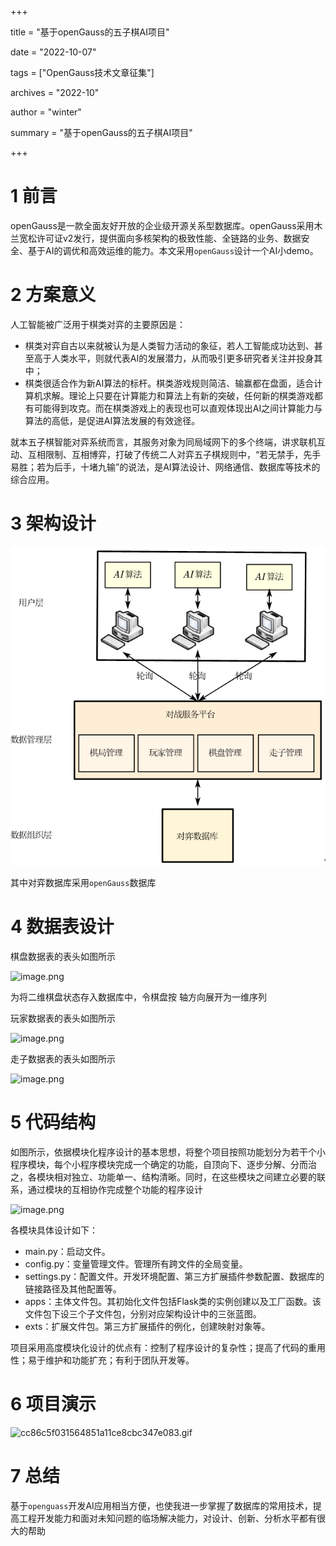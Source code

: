+++

title = "基于openGauss的五子棋AI项目"

date = "2022-10-07"

tags = ["OpenGauss技术文章征集"]

archives = "2022-10"

author = "winter"

summary = "基于openGauss的五子棋AI项目"

+++

1 前言
====

openGauss是一款全面友好开放的企业级开源关系型数据库。openGauss采用木兰宽松许可证v2发行，提供面向多核架构的极致性能、全链路的业务、数据安全、基于AI的调优和高效运维的能力。本文采用`openGauss`设计一个AI小demo。

# 2 方案意义

人工智能被广泛用于棋类对弈的主要原因是：
- 棋类对弈自古以来就被认为是人类智力活动的象征，若人工智能成功达到、甚至高于人类水平，则就代表AI的发展潜力，从而吸引更多研究者关注并投身其中；
- 棋类很适合作为新AI算法的标杆。棋类游戏规则简洁、输赢都在盘面，适合计算机求解。理论上只要在计算能力和算法上有新的突破，任何新的棋类游戏都有可能得到攻克。而在棋类游戏上的表现也可以直观体现出AI之间计算能力与算法的高低，是促进AI算法发展的有效途径。

就本五子棋智能对弈系统而言，其服务对象为同局域网下的多个终端，讲求联机互动、互相限制、互相博弈，打破了传统二人对弈五子棋规则中，“若无禁手，先手易胜；若为后手，十堵九输”的说法，是AI算法设计、网络通信、数据库等技术的综合应用。

# 3 架构设计

![image.png](images/1.png)

其中对弈数据库采用`openGauss`数据库

# 4 数据表设计

棋盘数据表的表头如图所示

![image.png](https://oss-emcsprod-public.modb.pro/image/editor/20221007-b18f5306-099e-4b41-9f6b-2b0a7282642a.png)

为将二维棋盘状态存入数据库中，令棋盘按 轴方向展开为一维序列


玩家数据表的表头如图所示

![image.png](https://oss-emcsprod-public.modb.pro/image/editor/20221007-07fb082b-837a-4b2f-bc8f-82161c2d41e9.png)

走子数据表的表头如图所示

![image.png](https://oss-emcsprod-public.modb.pro/image/editor/20221007-65eed40c-1330-492f-9b9d-a2ed9f573142.png)

# 5 代码结构

如图所示，依据模块化程序设计的基本思想，将整个项目按照功能划分为若干个小程序模块，每个小程序模块完成一个确定的功能，自顶向下、逐步分解、分而治之，各模块相对独立、功能单一、结构清晰。同时，在这些模块之间建立必要的联系，通过模块的互相协作完成整个功能的程序设计

![image.png](https://oss-emcsprod-public.modb.pro/image/editor/20221007-890ae16a-bb3e-4f38-a8f7-739654d4ab42.png)

各模块具体设计如下：
- main.py：启动文件。
- config.py：变量管理文件。管理所有跨文件的全局变量。
- settings.py：配置文件。开发环境配置、第三方扩展插件参数配置、数据库的链接路径及其他配置等。
- apps：主体文件包。其初始化文件包括Flask类的实例创建以及工厂函数。该文件包下设三个子文件包，分别对应架构设计中的三张蓝图。
- exts：扩展文件包。第三方扩展插件的例化，创建映射对象等。

项目采用高度模块化设计的优点有：控制了程序设计的复杂性；提高了代码的重用性；易于维护和功能扩充；有利于团队开发等。

# 6 项目演示

![cc86c5f031564851a11ce8cbc347e083.gif](https://oss-emcsprod-public.modb.pro/image/editor/20221007-8a282f4c-6bf0-404a-af7c-7eb0205edd1e.gif)

# 7 总结

基于`openguass`开发AI应用相当方便，也使我进一步掌握了数据库的常用技术，提高工程开发能力和面对未知问题的临场解决能力，对设计、创新、分析水平都有很大的帮助
